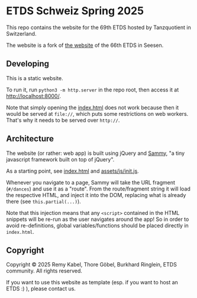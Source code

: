 # ETDS Schweiz Spring 2025

This repo contains the website for the 69th ETDS hosted by Tanzquotient in Switzerland.

The website is a fork of [the website](https://github.com/RomanovX/ETDS666) of the 66th ETDS in Seesen.

## Developing

This is a static website.

To run it, run `python3 -m http.server` in the repo root, then access it at <http://localhost:8000/>.

Note that simply opening the [index.html](index.html) does not work because then it would
be served at `file://`, which puts some restrictions on web workers.
That's why it needs to be served over `http://`.

## Architecture

The website (or rather: web app) is built using jQuery and [Sammy](https://github.com/quirkey/sammy),
"a tiny javascript framework built on top of jQuery".

As a starting point, see [index.html](index.html) and [assets/js/init.js](assets/js/init.js).

Whenever you navigate to a page, Sammy will take the URL fragment (`#/dances`) and use it as a "route".
From the route/fragment string it will load the respective HTML,
and inject it into the DOM, replacing what is already there (see `this.partial(...)`).

Note that this injection means that any `<script>` contained in the HTML snippets
will be re-run as the user navigates around the app!
So in order to avoid re-definitions, global variables/functions should be placed directly in `index.html`.

## Copyright

Copyright © 2025 Remy Kabel, Thore Göbel, Burkhard Ringlein, ETDS community. All rights reserved. 

If you want to use this website as template (esp. if you want to host an ETDS :) ), please contact us.

